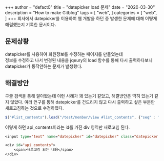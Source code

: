 +++
author = "defact0"
title = "datepicker load 문제"
date = "2020-03-30"
description = "How to make Gitblog"
tags = [
    "web",
]
categories = [
    "web",
]
+++
회사에서 datepicker를 이용하여 웹 개발을 하던 중 발생한 문제에 대해 어떻게 해결했는지 기록한 문서이다.

<!--more-->

## 문제상황
datepicker를 사용하여 회원정보를 수정하는 페이지를 만들었는데  
정보를 수정하고 나서 변경된 내용을 jqeury의 load 함수를 통해 다시 출력하다보니  
datepicker가 동작안하는 문제가 발생했다.

## 해결방안
구글 검색을 통해 알아봤는데 이런 사례가 꽤 있는거 같았고, 해결방안은 딱히 있는거 같지 않았다.
여러 연구를 통해 datepicker를 건드리지 않고 다시 출력하고 싶은 부분만 새로고침하는 것으로 수정하였다.

```javascript
$("#list_contents").load("/test/member/view #list_contents", {"seq" : "${usrVO.usrSeq}"});
```

이렇게 하면 api_contents이라는 id를 가진 div 영역만 새로고침 된다.

```jsp
<input type="text" name="datepicker" id="datepicker" class="datepicker select" value="${datepicker}" />

<div id="api_contents">
    <span>새로고침 되는 내용</span>
</div>
```
